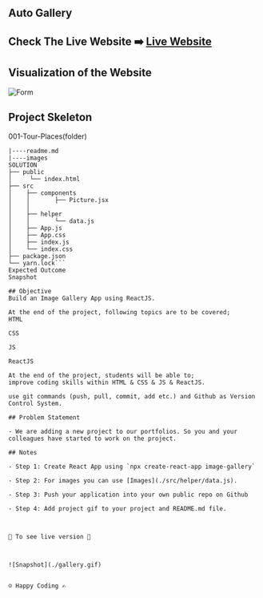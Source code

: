 ## Auto Gallery

## Check The Live Website :arrow_right: [Live Website](https://auto-gallery.netlify.app)

## Visualization of the Website
![Form](./gallery.gif)

## Project Skeleton
001-Tour-Places(folder)
```|
|----readme.md       
|----images       
SOLUTION
├── public
│     └── index.html
├── src
│    ├── components
│    │       ├── Picture.jsx
│    │     
│    ├── helper
│    │       └── data.js
│    ├── App.js
│    ├── App.css
│    ├── index.js
│    └── index.css
├── package.json
└── yarn.lock```
Expected Outcome
Snapshot

## Objective
Build an Image Gallery App using ReactJS.

At the end of the project, following topics are to be covered;
HTML

CSS

JS

ReactJS

At the end of the project, students will be able to;
improve coding skills within HTML & CSS & JS & ReactJS.

use git commands (push, pull, commit, add etc.) and Github as Version Control System.

## Problem Statement

- We are adding a new project to our portfolios. So you and your colleagues have started to work on the project.

## Notes

- Step 1: Create React App using `npx create-react-app image-gallery`

- Step 2: For images you can use [Images](./src/helper/data.js).

- Step 3: Push your application into your own public repo on Github

- Step 4: Add project gif to your project and README.md file.



🔗 To see live version 🎯



![Snapshot](./gallery.gif)


☺ Happy Coding ✍

















